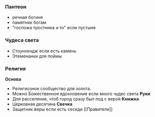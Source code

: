 ### Пантеон
- речная богиня
- памятник богам
- "госпожа тростника и то" если пустыня
### Чудеса света
- Стоунхендж если есть камень
- Этеменанки для поймы
### Религия
**Основа**
- Религиозное сообщество для золота. 
- Можно Божественное вдохновение если много чудес света
**Руки**
- Для расселения, чтоб город сразу был под с верой
**Книжка**
- Церковная десятина
**Свечка**
- Защитник веры если есть сеседи
[[Правители]]